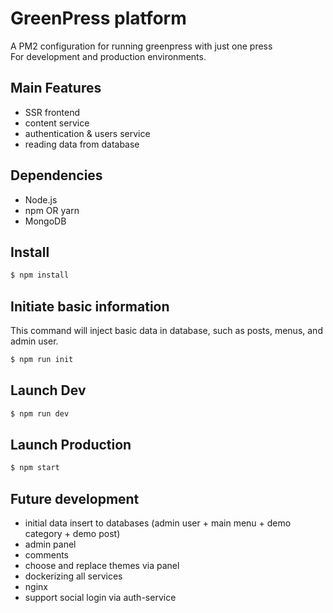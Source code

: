 # GreenPress platform

A PM2 configuration for running greenpress with just one press<br>
For development and production environments.

## Main Features
- SSR frontend
- content service
- authentication & users service
- reading data from database

## Dependencies
- Node.js
- npm OR yarn
- MongoDB

## Install
```sh
$ npm install
```


## Initiate basic information
This command will inject basic data in database, such as posts, menus, and admin user.

```sh
$ npm run init
```

## Launch Dev
```sh
$ npm run dev
```


## Launch Production
```sh
$ npm start
```


## Future development
- initial data insert to databases (admin user + main menu + demo category + demo post)
- admin panel
- comments
- choose and replace themes via panel
- dockerizing all services
- nginx
- support social login via auth-service
